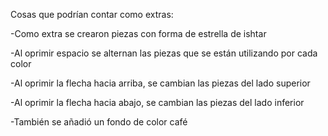 Cosas que podrían contar como extras:

-Como extra se crearon piezas con forma de estrella de ishtar

-Al oprimir espacio se alternan las piezas que se están utilizando por cada color

-Al oprimir la flecha hacia arriba, se cambian las piezas del lado superior

-Al oprimir la flecha hacia abajo, se cambian las piezas del lado inferior

-También se añadió un fondo de color café
